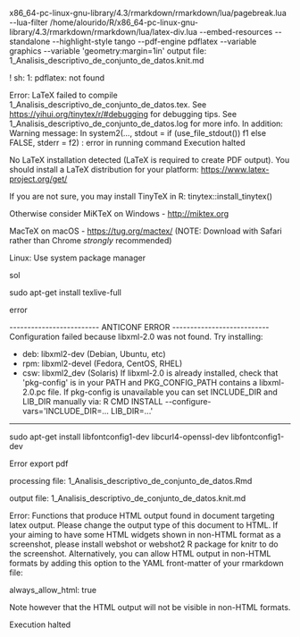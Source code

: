 x86_64-pc-linux-gnu-library/4.3/rmarkdown/rmarkdown/lua/pagebreak.lua --lua-filter /home/alourido/R/x86_64-pc-linux-gnu-library/4.3/rmarkdown/rmarkdown/lua/latex-div.lua --embed-resources --standalone --highlight-style tango --pdf-engine pdflatex --variable graphics --variable 'geometry:margin=1in' 
output file: 1_Analisis_descriptivo_de_conjunto_de_datos.knit.md

! sh: 1: pdflatex: not found

Error: LaTeX failed to compile 1_Analisis_descriptivo_de_conjunto_de_datos.tex. See https://yihui.org/tinytex/r/#debugging for debugging tips. See 1_Analisis_descriptivo_de_conjunto_de_datos.log for more info.
In addition: Warning message:
In system2(..., stdout = if (use_file_stdout()) f1 else FALSE, stderr = f2) :
  error in running command
Execution halted

No LaTeX installation detected (LaTeX is required to create PDF output). You should install a LaTeX distribution for your platform: https://www.latex-project.org/get/

  If you are not sure, you may install TinyTeX in R: tinytex::install_tinytex()

  Otherwise consider MiKTeX on Windows - http://miktex.org

  MacTeX on macOS - https://tug.org/mactex/
  (NOTE: Download with Safari rather than Chrome _strongly_ recommended)

  Linux: Use system package manager

sol

sudo apt-get install texlive-full


error

------------------------- ANTICONF ERROR ---------------------------
Configuration failed because libxml-2.0 was not found. Try installing:
 * deb: libxml2-dev (Debian, Ubuntu, etc)
 * rpm: libxml2-devel (Fedora, CentOS, RHEL)
 * csw: libxml2_dev (Solaris)
If libxml-2.0 is already installed, check that 'pkg-config' is in your
PATH and PKG_CONFIG_PATH contains a libxml-2.0.pc file. If pkg-config
is unavailable you can set INCLUDE_DIR and LIB_DIR manually via:
R CMD INSTALL --configure-vars='INCLUDE_DIR=... LIB_DIR=...'
--------------------------------------------------------------------


sudo apt-get install libfontconfig1-dev libcurl4-openssl-dev libfontconfig1-dev 

Error export pdf 



processing file: 1_Analisis_descriptivo_de_conjunto_de_datos.Rmd
                                                                                                            
output file: 1_Analisis_descriptivo_de_conjunto_de_datos.knit.md

Error: Functions that produce HTML output found in document targeting latex output.
Please change the output type of this document to HTML.
If your aiming to have some HTML widgets shown in non-HTML format as a screenshot,
please install webshot or webshot2 R package for knitr to do the screenshot.
Alternatively, you can allow HTML output in non-HTML formats
by adding this option to the YAML front-matter of
your rmarkdown file:

  always_allow_html: true

Note however that the HTML output will not be visible in non-HTML formats.

Execution halted
